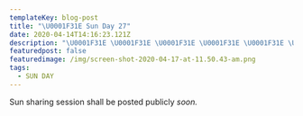 ```yaml
---
templateKey: blog-post
title: "\U0001F31E Sun Day 27"
date: 2020-04-14T14:16:23.121Z
description: "\U0001F31E \U0001F31E \U0001F31E \U0001F31E \U0001F31E \U0001F31E \U0001F31E"
featuredpost: false
featuredimage: /img/screen-shot-2020-04-17-at-11.50.43-am.png
tags:
  - SUN DAY
---
```

Sun sharing session shall be posted publicly *soon.*